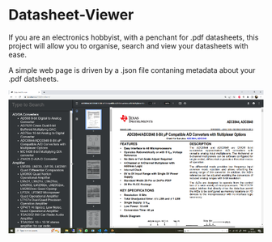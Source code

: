 # Datasheet-Viewer

If you are an electronics hobbyist, with a penchant for .pdf datasheets, this project will allow you to organise, search and view your datasheets with ease.

A simple web page is driven by a .json file contaning metadata about your .pdf datsheets.

![image](https://raw.githubusercontent.com/BertyBasset/Datasheet-Viewer/master/viewer.png)

